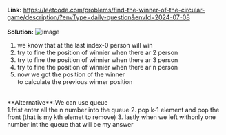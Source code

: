 **Link:** https://leetcode.com/problems/find-the-winner-of-the-circular-game/description/?envType=daily-question&envId=2024-07-08
<br><br>
**Solution:**
![image](https://github.com/ShreyasiDebnath/Leetcode_daily/assets/92165807/77e0733f-fe0f-4960-ab1b-2f83368d2d38)
<br>
  1. we know that at the last index-0 person will win
  2. try to fine the position of winnier when there ar 2 person
  3. try to fine the position of winnier when there ar 3 person
  4.  try to fine the position of winnier when there ar n person
  5.  now we got the position of the winner <br>
  to calculate the previous winner position
<br>
**Alternative**:We can use queue<br>
1.frist enter all the n number into the queue
2. pop k-1 element and pop the front (that is my kth elemet to remove)
3. lastly when we left withonly one number int the queue that will be my answer
